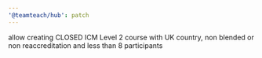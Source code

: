 ```yaml
---
'@teamteach/hub': patch
---
```


allow creating CLOSED ICM Level 2 course with UK country, non blended or non reaccreditation and less than 8 participants
